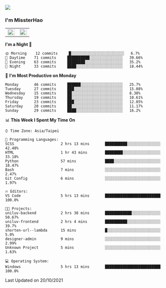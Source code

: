 ![](https://komarev.com/ghpvc/?username=MissterHao&color=ff69b4)

### I'm MissterHao


<!-- Readme stats -->
<!-- https://github.com/anuraghazra/github-readme-stats -->
<table>
<tr>
    <td valign="top" width="50%">
    <img src="https://github-readme-stats.vercel.app/api?username=MissterHao&hide_border=true&show_icons=true&locale=en" align="left" style="width: 100%" />
    </td>
    <td valign="top" width="50%">
    <img src="https://github-readme-stats.vercel.app/api/top-langs?username=MissterHao&hide_border=true&show_icons=true&locale=en&layout=compact" align="left" style="width: 100%" />
    </td>
</tr>
</table>  


<!--START_SECTION:waka-->
**I'm a Night 🦉** 

```text
🌞 Morning    12 commits     █░░░░░░░░░░░░░░░░░░░░░░░░   6.7% 
🌆 Daytime    71 commits     ██████████░░░░░░░░░░░░░░░   39.66% 
🌃 Evening    63 commits     ████████░░░░░░░░░░░░░░░░░   35.2% 
🌙 Night      33 commits     ████░░░░░░░░░░░░░░░░░░░░░   18.44%

```
📅 **I'm Most Productive on Monday** 

```text
Monday       46 commits     ██████░░░░░░░░░░░░░░░░░░░   25.7% 
Tuesday      27 commits     ███░░░░░░░░░░░░░░░░░░░░░░   15.08% 
Wednesday    15 commits     ██░░░░░░░░░░░░░░░░░░░░░░░   8.38% 
Thursday     19 commits     ██░░░░░░░░░░░░░░░░░░░░░░░   10.61% 
Friday       23 commits     ███░░░░░░░░░░░░░░░░░░░░░░   12.85% 
Saturday     20 commits     ██░░░░░░░░░░░░░░░░░░░░░░░   11.17% 
Sunday       29 commits     ████░░░░░░░░░░░░░░░░░░░░░   16.2%

```


📊 **This Week I Spent My Time On** 

```text
⌚︎ Time Zone: Asia/Taipei

💬 Programming Languages: 
SCSS                     2 hrs 13 mins       ██████████░░░░░░░░░░░░░░░   42.48% 
HTML                     1 hr 43 mins        ████████░░░░░░░░░░░░░░░░░   33.18% 
Python                   57 mins             ████░░░░░░░░░░░░░░░░░░░░░   18.47% 
Bash                     7 mins              ░░░░░░░░░░░░░░░░░░░░░░░░░   2.47% 
Git Config               6 mins              ░░░░░░░░░░░░░░░░░░░░░░░░░   1.97%

🔥 Editors: 
VS Code                  5 hrs 13 mins       █████████████████████████   100.0%

🐱‍💻 Projects: 
uniluv-backend           2 hrs 38 mins       ████████████░░░░░░░░░░░░░   50.67% 
uniluv-frontend          2 hrs 4 mins        ██████████░░░░░░░░░░░░░░░   39.7% 
shorten-url--lambda      15 mins             █░░░░░░░░░░░░░░░░░░░░░░░░   5.0% 
designer-admin           9 mins              ░░░░░░░░░░░░░░░░░░░░░░░░░   2.99% 
Unknown Project          5 mins              ░░░░░░░░░░░░░░░░░░░░░░░░░   1.63%

💻 Operating System: 
Windows                  5 hrs 13 mins       █████████████████████████   100.0%

```


 Last Updated on 20/10/2021
<!--END_SECTION:waka-->

<!--
**MissterHao/MissterHao** is a ✨ _special_ ✨ repository because its `README.md` (this file) appears on your GitHub profile.

Here are some ideas to get you started:

- 🔭 I’m currently working on ...
- 🌱 I’m currently learning ...
- 👯 I’m looking to collaborate on ...
- 🤔 I’m looking for help with ...
- 💬 Ask me about ...
- 📫 How to reach me: ...
- 😄 Pronouns: ...
- ⚡ Fun fact: ...
-->
